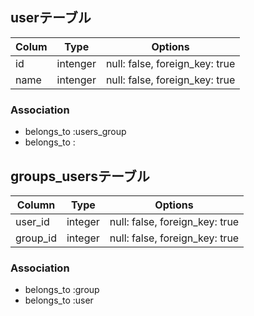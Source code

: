 ## userテーブル

|Colum|Type|Options|
|-----|----|-------|
|id|intenger|null: false, foreign_key: true|
|name|intenger|null: false, foreign_key: true|

### Association
- belongs_to :users_group
- belongs_to :


## groups_usersテーブル

|Column|Type|Options|
|------|----|-------|
|user_id|integer|null: false, foreign_key: true|
|group_id|integer|null: false, foreign_key: true|

### Association
- belongs_to :group
- belongs_to :user